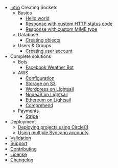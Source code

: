 - [Intro](intro)
  Creating Sockets
  - Basics
    - [Hello world](/basics/hello-world)
    - [Response with custom HTTP status code](/basics/custom-http-status-code)
    - [Response with custom MIME type](/basics/custom-mime-type)
  - Database
    - [Creating objects](/database/creating-objects)
  - Users & Groups
    - [Creating user account](/users-groups/creating-user-account)
    <!-- - [Creating user group](/users-groups/creating-user-group) -->
    <!-- - [Adding user to the group](/users-groups/adding-user-to-the-group) -->
  <!-- - Authorization and Authentication -->
    <!-- - [Simple authentication](/auth/simple) -->
    <!-- - [Group-based authorization](/auth/simple) -->
- Complete solutions
  - Bots
    - [Facebook Weather Bot](/solutions/weather-bot)
  - AWS
    - [Configuration ](/solutions/aws-config)
    - [Storage on S3](/solutions/aws-storage)
    - [Wordpress on Lightsail](/solutions/aws-wordpress)
    - [NodeJS on Lightsail](/solutions/aws-node)
    - [Ethereum on Lightsail](/solutions/aws-ethereum)
    - [Comprehend](/solutions/aws-comprehend)
  - Payments
    - [Stripe](/solutions/stripe-payments)
- Deployment
  - [Deploying projects using CircleCI](/deployment/circle-ci)
  - [Using multiple Syncano accounts](/deployment/multiple-accounts)
- [Validation](/solutions/validator)
- [Support](/common/support)
- [Contributing](/common/contributing)
- [License](/common/license)
- [Changelog](/common/changelog)

